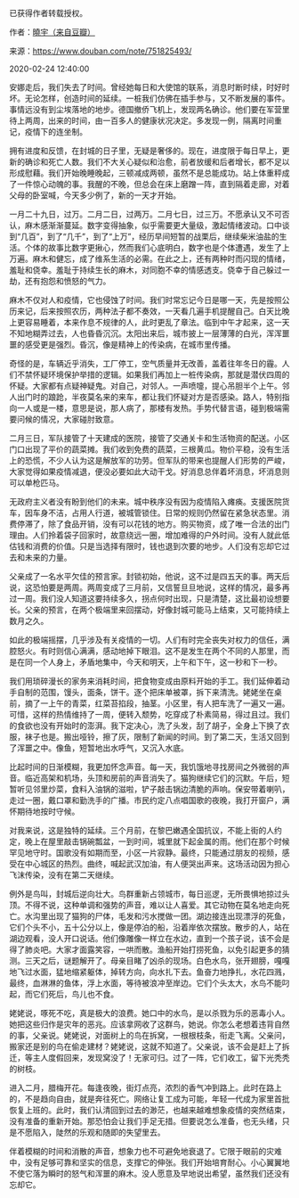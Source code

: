 已获得作者转载授权。


作者：[曉宇（来自豆瓣）](https://www.douban.com/people/30338291/)


来源：https://www.douban.com/note/751825493/


2020-02-24 12:40:00


安娜走后，我们失去了时间。曾经她每日和大使馆的联系，消息时断时续，时好时坏。无论怎样，创造时间的延续。一桩我们仿佛在插手参与，又不断发展的事件。事情远没有到尘埃落地的地步。德国撤侨飞机上，发现两名确诊。他们要在军营里待上两周，出来的时间，由一百多人的健康状况决定。多发现一例，隔离时间重记，疫情下的连坐制。  

拥有进度和反馈，在封城的日子里，无疑是奢侈的。现在，进度限于每日早上，更新的确诊和死亡人数。我们不大关心疑似和治愈，前者放缓和后者增长，都不足以形成慰藉。我们开始晚睡晚起，三顿减成两顿，虽然不是总能成功。站上体重秤成了一件惊心动魄的事。我醒的不晚，但总会在床上磨蹭一阵，直到隔着走廊，对着父母的卧室喊，今天多少例了，新的一天才开始。  

一月二十九日，过万。二月二日，过两万。二月七日，过三万。不愿承认又不可否认，麻木感渐渐蔓延。数字变得抽象，似乎需要更大量级，激起情绪波动。口中谈到“几百”，到了“几千”，到了“上万”，经历早间短暂的战栗后，继续柴米油盐的生活。个体的故事比数字更揪心，然而我们心底明白，数字也是个体遭遇，发生了上万遍。麻木和健忘，成了维系生活的必需。在此之上，还有两种时而闪现的情绪，羞耻和侥幸。羞耻于持续生长的麻木，对同胞不幸的情感透支。侥幸于自己躲过一劫，还有抱怨和愤怒的气力。  

麻木不仅对人和疫情，它也侵蚀了时间。我们时常忘记今日是哪一天，先是按照公历来记，后来按照农历，两种法子都不奏效，一天看几遍手机提醒自己。白天比晚上更容易睡着，本来作息不规律的人，此时更乱了章法。临到中午才起来，这一天不知地糊弄过去，人也昏昏沉沉。太阳出来后，城市披上一层薄薄的白光，浑浑噩噩的感受更是强烈。昏沉，像是精神上的传染病，在城市里传播。  

奇怪的是，车辆近乎消失，工厂停工，空气质量并无改善，盖着往年冬日的霾。人们不禁怀疑环境保护举措的逻辑。如果我们再加上一桩传染病，那就是潜伏四周的怀疑。大家都有点疑神疑鬼。对自己，对邻人。一声喷嚏，提心吊胆半个上午。邻人出门时的踉跄，半夜莫名来的来车，都让我们怀疑对方是否感染。路人，特别指向一人或是一楼，意思是说，那人病了，那楼有发热。手势代替言语，碰到极端需要问候的情况，大家碰肘致意。  

二月三日，军队接管了十天建成的医院，接管了交通关卡和生活物资的配送。小区门口出现了平价的蔬菜摊。我们收到免费的蔬菜，三根黄瓜。物价平稳，没有生活上的恐慌，不少人认为这是解放军的功劳。但军队的带来也提醒人们形势的严峻，大家觉得如果疫情减退，便没必要如此大动干戈。好消息总伴着坏消息，坏消息则可以单枪匹马。  

无政府主义者没有盼到他们的未来。城中秩序没有因为疫情陷入瘫痪。支援医院货车，因车身不洁，占用人行道，被城管锁住。日常的规则仍然留在紧急状态里。消费停滞了，除了食品开销，没有可以花钱的地方。购买物资，成了唯一合法的出门理由。人们拎着袋子回家时，故意绕远一圈，增加难得的户外时间。没有人就此低估钱和消费的价值。只是当选择有限时，钱也退到次要的地步。人们没有忘却它过去和未来的力量。  

父亲成了一名水平欠佳的预言家。封锁初始，他说，这不过是四五天的事。两天后说，这恐怕要是两周。两周变成了三月前，又信誓旦旦地说，这样的情况，最多再过一周。我们没人知道这要持续多久，拐点何时出现，只是清楚，这比最初设想要长。父亲的预言，在两个极端里来回摆动，好像封城可能马上结束，又可能持续上数月之久。  

如此的极端摇摆，几乎涉及有关疫情的一切。人们有时完全丧失对权力的信任，满腔怒火。有时则信心满满，感动地掉下眼泪。这不是发生在两个不同的人那里，而是在同一个人身上，矛盾地集中，今天和明天，上午和下午，这一秒和下一秒。  

我们用琐碎漫长的家务来消耗时间，把食物变成由原料开始的手工。我们延伸着动手自制的范围，馒头，面条，饼干。逐个把床单被罩，拆下来清洗。姥姥坐在桌前，摘了一上午的青菜，红菜苔掐段，抽茎。小区里，有人把车洗了一遍又一遍。可惜，这样的热情维持了一周，便转入颓势，吃穿成了朴素简易，得过且过。我们的食欲也没有开始时的澎湃。我下定决心，洗了头发，刮了胡子，全身上下换了衣服，袜子也是。搬出哑铃，擦了灰，限制了新闻的时间。到了第二天，生活又回到了浑噩之中。像鱼，短暂地出水呼气，又沉入水底。  

比起时间的日渐模糊，我更加怀念声音。每一天，我饥饿地寻找房间之外微弱的声音。临近高架和机场，头顶和房前的声音消失了。猫狗继续它们的沉默。午后，短暂听见邻里炒菜，食料入油锅的滋啦，铲子敲击锅边清脆的声响。保安带着喇叭，走过一圈，戴口罩和勤洗手的广播。市民约定八点唱国歌的夜晚，我打开窗户，满怀期待地按时守候。  

对我来说，这是独特的延续。三个月前，在黎巴嫩遇全国抗议，不能上街的人约定，晚上在屋里敲击锅碗瓢盆，一到时间，城里就下起金属的雨。他们在那个时候罕见地守时。国歌没有如期而至，小区一片寂静。最终，只能通过朋友的视频，感受在中心城区的热烈。曲终，喊起武汉加油，有人便哭出声来。这场活动因为担心飞沫传染，没有在第二天继续。  

例外是鸟叫，封城后逆向壮大。鸟群重新占领城市，每日巡逻，无所畏惧地掠过头顶。不得不说，这种单调和强势的声音，难以让人喜爱。其它动物在莫名地走向死亡。水沟里出现了猫狗的尸体，毛发和污水搅做一团。湖边接连出现漂浮的死鱼，它们个头不小，五十公分以上，像是停泊的船，沿着岸依次摆放。散步的人，站在湖边观看，没人开口说话。他们像雕像一样立在水边，直到一个孩子说，该不会是得了肺炎吧。大家才面露笑容，一哄而散。渔船开始打捞死鱼，以免引起更多的猜测。三天之后，谜题解开了。母亲目睹了凶杀的现场。白色水鸟，张开翅膀，嘎嘎地飞过水面，猛地缩紧躯体，掉转方向，向水扎下去。鱼奋力地挣扎，水花四溅，最终，血淋淋的鱼体，浮上水面，等待被浪冲至岸边。它们个头太大，水鸟不能叼起，而它们死后，鸟儿也不食。  

姥姥说，啄死不吃，真是极大的浪费。她口中的水鸟，是以杀戮为乐的恶毒小人。她把这些归作是灾年的恶兆。应该拿网收了这群鸟，她说。你怎么老想着违背自然的事，父亲说。姥姥说，对面树上的鸟在拆窝，一根根枝条，衔走飞离。父亲问，搬家还是别的鸟在偷走建材？姥姥说，这就不知道了。父亲说，该不会是赶上了拆迁，等主人度假回来，发现窝没了！无家可归。过了一阵，它们收工，留下光秃秃的树枝。  

进入二月，腊梅开花。每逢夜晚，街灯点亮，浓烈的香气冲到路上。此时在路上的，不是趋向自由，就是奔往死亡。网络让复工成为可能，年轻一代成为家里首批恢复上班的。此时，我们认清回到过去的渺茫，也越来越难想象疫情的突然结束，没有准备的重新开始。那恐怕会让我们手足无措。但要说怎么准备，也无头绪，只是不愿陷入，陡然的乐观和随即的失望里去。  

伴着模糊的时间和消散的声音，想象力也不可避免地衰退了。它限于眼前的灾难中，没有足够可靠和坚实的信息，支撑它的伸张。我们开始培育耐心。小心翼翼地不使它落为瞬时的怒气和浑噩的麻木。没人愿意及早地说出希望，虽然我们还没有忘却它。  

